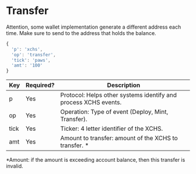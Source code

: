 # Transfer

Attention, some wallet implementation generate a different address each time. Make sure to send to the address that holds the balance.

```js
{
  'p': 'xchs',
  'op': 'transfer',
  'tick': 'paws',
  'amt': '100'
}
```

| Key  | Required? | Description                                                     |
| ---- | --------- | --------------------------------------------------------------- |
| p    | Yes       | Protocol: Helps other systems identify and process XCHS events. |
| op   | Yes       | Operation: Type of event (Deploy, Mint, Transfer).              |
| tick | Yes       | Ticker: 4 letter identifier of the XCHS.                        |
| amt  | Yes       | Amount to transfer: amount of the XCHS to transfer. \*          |

\*Amount: if the amount is exceeding account balance, then this transfer is invalid.
